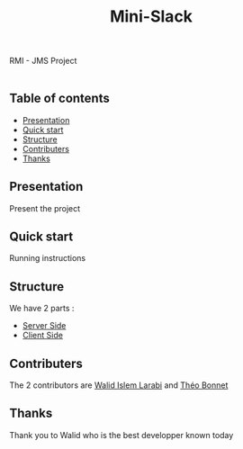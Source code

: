 <h1 align="center">Mini-Slack</h1>
  <br>
  <br>
RMI - JMS
Project
  <br>
  <br>
  
  
## Table of contents

- [Presentation](#presentation)
- [Quick start](#quick-start)
- [Structure](#structure)
- [Contributers](#contributers)
- [Thanks](#thanks)

## Presentation

Present the project

## Quick start

Running instructions

## Structure

We have 2 parts :
- [Server Side](https://github.com/lw507632/mini-slack/tree/master/serverSide/README.md)
- [Client Side](https://github.com/lw507632/mini-slack/tree/master/clientSide/README.md)

## Contributers

The 2 contributors are [Walid Islem Larabi](https://github.com/lw507632) and [Théo Bonnet](https://github.com/bonnettheo)

## Thanks

Thank you to Walid who is the best developper known today
